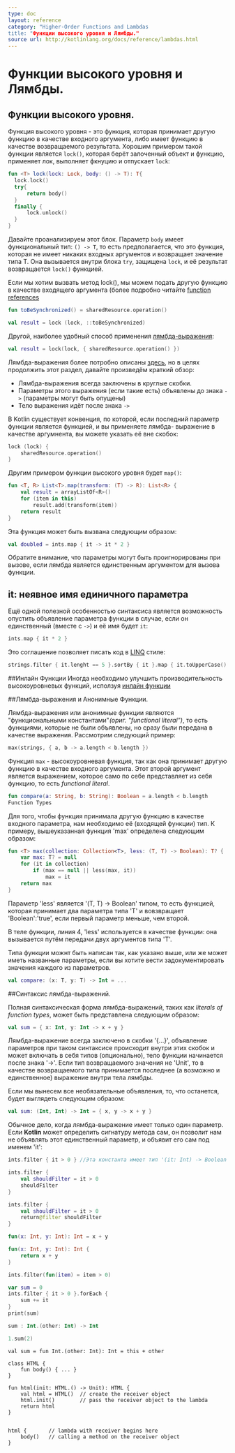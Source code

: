 ```yaml
---
type: doc
layout: reference
category: "Higher-Order Functions and Lambdas
title: "Функции высокого уровня и Лямбды."
source url: http://kotlinlang.org/docs/reference/lambdas.html
---
```


# Функции высокого уровня и Лямбды.

## Функции высокого уровня.
Функция высокого уровня - это функция, которая принимает другую функцию в качестве входного аргумента,
либо имеет функцию в качестве возвращаемого результата. Хорошим примером такой функции является `lock()`,
которая берёт залоченный объект и функцию, применяет лок, выполняет фкнуцию и отпускает `lock`:

``` kotlin
fun <T> lock(lock: Lock, body: () -> T): T{
  lock.lock()
  try{
      return body()
  }
  finally {
      lock.unlock()
  }
}
```

Давайте проанализируем этот блок. Параметр `body` имеет функциональный тип: `() -> T`, то есть предполагается,
что это функция, которая не имеет никаких входных аргументов и возвращает значение типа T. Она вызывается
внутри блока `try`, защищена `lock`, и её результат возвращается `lock()` функцией.

Если мы хотим вызвать метод lock(), мы можем подать другую функцию в качестве входящего аргумента 
(более подробно читайте [function references](http://kotlinlang.org/docs/reference/reflection.html#function-references)

``` kotlin
fun toBeSynchronized() = sharedResource.operation()

val result = lock (lock, ::toBeSynchronized)
```

Другой, наиболее удобный способ применения [лямбда-выражения](http://kotlinlang.org/docs/reference/lambdas.html#lambda-expressions-and-anonymous-functions):
```kotlin
val result = lock(lock, { sharedResource.operation() })
```

Лямбда-выражения более потробно описаны [здесь](http://kotlinlang.org/docs/reference/lambdas.html#lambda-expressions-and-anonymous-functions), но в целях продолжить этот раздел, давайте произведём краткий обзор:
- Лямбда-выражения всегда заключены в круглые скобки.
- Параметры этого выражения (если такие есть) объявлены до знака `->` (параметры могут быть опущены)
- Тело выражения идёт после знака `->`

В Kotlin существует конвенция, по которой, если последний параметр функции является функцией, и вы применяете лямбда-
выражение в качестве аргумнента, вы можете указать её вне скобок:
``` kotlin
lock (lock) {
    sharedResource.operation()
}
```

Другим примером функции высокого уровня будет `map()`:
``` kotlin
fun <T, R> List<T>.map(transform: (T) -> R): List<R> {
    val result = arrayListOf<R>()
    for (item in this)
        result.add(transform(item))
    return result
}
```

Эта функция может быть вызвана следующим образом:
``` kotlin
val doubled = ints.map { it -> it * 2 }
```

Обратите внимание, что параметры могут быть проигнорированы при вызове, если лямбда является единственным аргументом
для вызова функции.

<!--it: implicit name of a single parameter-->
<!--http://kotlinlang.org/docs/reference/lambdas.html#it-implicit-name-of-a-single-parameter-->
## it: неявное имя единичного параметра

Ещё одной полезной особенностью синтаксиса является возможность опустить объявление параметра функции в случае, если он
единственный (вместе с `->`) и её имя будет `it`:
``` kotlin
ints.map { it * 2 }
```

Это соглашение позволяет писать код в [LINQ](http://msdn.microsoft.com/en-us/library/bb308959.aspx) стиле:
``` kotlin
strings.filter { it.lenght == 5 }.sortBy { it }.map { it.toUpperCase() }
```

##Инлайн Функции
Иногда необходимо улучшить производительность высокоуровневых функций, исползуя [инлайн функции](http://kotlinlang.org/docs/reference/inline-functions.html)

<!--Lambda Expressions and Anonymous Functions-->
##Лямбда-выражения и Анонимные Функции.

<!--A lambda expression or an anonymous function is a "function literal", i.e. a function that is not declared, but passed immediately as an expression. Consider the following example:-->
Лямбда-выражения или анонимные функции являются "функциональными константами"<i>(ориг. "functional literal")</i>, то есть функциями, которые не были объявлены, но сразу были передана в качестве выражения. Рассмотрим следующий пример: 
``` kotlin
max(strings, { a, b -> a.length < b.length })
```

<!--Function max is a higher-order function, i.e. it takes a function value as the second argument. This second argument is an expression that is itself a function, i.e. a function literal. As a function, it is equivalent to-->
Функция `max` - высокоуровневая функция, так как она принимает другую функцию в качестве входного аргумента. Этот второй аргумент является выражением, которое само по себе представляет из себя функцию, то есть <i>functional literal</i>.
``` kotlin
fun compare(a: String, b: String): Boolean = a.length < b.length
Function Types
```

<!--For a function to accept another function as a parameter, we have to specify a function type for that parameter. For example the abovementioned function max is defined as follows:-->
Для того, чтобы функция принимала другую функцию в качестве входного параметра, нам необходимо её (входящей функции) тип. К примеру, вышеуказанная функция 'max' определена следующим образом:
``` kotlin
fun <T> max(collection: Collection<T>, less: (T, T) -> Boolean): T? {
    var max: T? = null
    for (it in collection)
        if (max == null || less(max, it))
            max = it
    return max
}
```

<!--The parameter less is of type (T, T) -> Boolean, i.e. a function that takes two parameters of type T and returns a Boolean: true if the first one is smaller than the second one.-->
Параметр 'less' является '(T, T) -> Boolean' типом, то есть функцией, которая принимает два параметра типа 'T' и вовзвращает 'Boolean':'true', если первый параметр меньше, чем второй. 

<!--In the body, line 4, less is used as a function: it is called by passing two arguments of type T.-->
В теле функции, линия 4, 'less' используется в качестве функции: она вызывается путём передачи двух аргументов типа 'T'. 

<!--A function type is written as above, or may have named parameters, if you want to document the meaning of each parameter.-->
Типа функции можнт быть написан так, как указано выше, или же может иметь названные параметры, если вы хотите вести задокументировать значения каждого из параметров.
``` kotlin
val compare: (x: T, y: T) -> Int = ...
```

<!--##Lambda Expression Syntax-->
##Синтаксис лямбда-выражений.

<!--The full syntactic form of lambda expressions, i.e. literals of function types, is as follows:-->
Полная синтаксическая форма лямбда-выражений, таких как <i>literals of function types</i>, может быть представлена следующим образом:
``` kotlin
val sum = { x: Int, y: Int -> x + y }
```

<!--A lambda expression is always surrounded by curly braces, parameter declarations in the full syntactic form go inside parentheses and have optional type annotations, the body goes after an -> sign. If the inferred return type of the lambda is not Unit, the last (or possibly single) expression inside the lambda body is treated as the return value.-->
Лямбда-выражение всегда заключено в скобки '{...}', объявление параметров при таком синтаксисе происходит внутри этих скобок и может включать в себя  типов (опционально), тело функции начинается после знака '->'. Если тип возвращаемого значения не 'Unit', то в качестве возвращаемого типа принимается последнее (а возможно и единственное) выражение внутри тела лямбды. 

<!--If we leave all the optional annotations out, what's left looks like this:-->
Если мы вынесем все необязательные объявления, то, что останется, будет выглядеть следующим образом:
``` kotlin
val sum: (Int, Int) -> Int = { x, y -> x + y }
```

<!--It's very common that a lambda expression has only one parameter. If Kotlin can figure the signature out itself, it allows us not to declare the only parameter, and will implicitly declare it for us under the name it:-->
Обычное дело, когда лямбда-выражение имеет только один параметр. Если <b>Kotlin</b> может определить сигнатуру метода сам, он позволит нам не объявлять этот единственный параметр, и объявит его сам под именем 'it':
``` kotlin
ints.filter { it > 0 } //Эта константа имеет тип '(it: Int) -> Boolean'
```
<!--We can explicitly return a value from the lambda using the qualified return syntax. Otherwise, the value of the last expression is implictly returned. Therefore, the two following snippets are equivalent:-->
``` kotlin
ints.filter {
    val shouldFilter = it > 0 
    shouldFilter
}

ints.filter {
    val shouldFilter = it > 0 
    return@filter shouldFilter
}
```
<!--Note that if a function takes another function as the last parameter, the lambda expression argument can be passed outside the parenthesized argument list. See the grammar for callSuffix.-->

<!--##Anonymous Functions-->

<!--One thing missing from the lambda expression syntax presented above is the ability to specify the return type of the function. In most cases, this is unnecessary because the return type can be inferred automatically. However, if you do need to specify it explicitly, you can use an alternative syntax: an anonymous function.-->
```kotlin
fun(x: Int, y: Int): Int = x + y
```
<!--An anonymous function looks very much like a regular function declaration, except that its name is omitted. Its body can be either an expression (as shown above) or a block:-->

``` kotlin
fun(x: Int, y: Int): Int {
    return x + y
}
```

<!--The parameters and the return type are specified in the same way as for regular functions, except that the parameter types can be omitted if they can be inferred from context:-->

```kotlin
ints.filter(fun(item) = item > 0)
```

<!--The return type inference for anonymous functions works just like for normal functions: the return type is inferred automatically for anonymous functions with an expression body and has to be specified explicitly (or is assumed to be Unit) for anonymous functions with a block body.-->

<!--Note that anonymous function parameters are always passed inside the parentheses. The shorthand syntax allowing to leave the function outside the parentheses works only for lambda expressions.-->

<!--One other difference between lambda expressions and anonymous functions is the behavior of non-local returns. A return statement without a label always returns from the function declared with the fun keyword. This means that a return inside a lambda expression will return from the enclosing function, whereas a return inside an anonymous function will return from the anonymous function itself.-->

<!--##Closures-->

<!--A lambda expression or anonymous function (as well as a local function and an object expression) can access its closure, i.e. the variables declared in the outer scope. Unlike Java, the variables captured in the closure can be modified:-->

``` kotlin
var sum = 0
ints.filter { it > 0 }.forEach {
    sum += it
}
print(sum)
```

<!--##Function Literals with Receiver-->

<!--Kotlin provides the ability to call a function literal with a specified receiver object. Inside the body of the function literal, you can call methods on that receiver object without any additional qualifiers. This is similar to extension functions, which allow you to access members of the receiver object inside the body of the function. One of the most important examples of their usage is Type-safe Groovy-style builders.-->

<!--The type of such a function literal is a function type with receiver:-->

``` kotlin
sum : Int.(other: Int) -> Int
```

<!--The function literal can be called as if it were a method on the receiver object:-->

``` kotlin
1.sum(2)
```

<!--The anonymous function syntax allows you to specify the receiver type of a function literal directly. This can be useful if you need to declare a variable of a function type with receiver, and to use it later.-->

``` koltin
val sum = fun Int.(other: Int): Int = this + other
```

<!--Lambda expressions can be used as function literals with receiver when the receiver type can be inferred from context.-->

``` koltin
class HTML {
    fun body() { ... }
}

fun html(init: HTML.() -> Unit): HTML {
    val html = HTML()  // create the receiver object
    html.init()        // pass the receiver object to the lambda
    return html
}


html {       // lambda with receiver begins here
    body()   // calling a method on the receiver object
}
```




